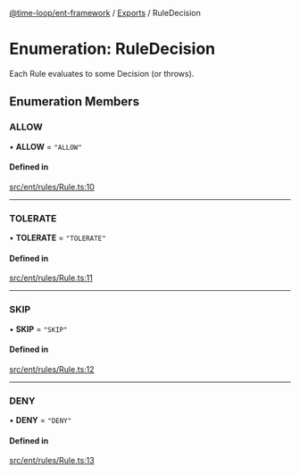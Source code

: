 [@time-loop/ent-framework](../README.md) / [Exports](../modules.md) / RuleDecision

# Enumeration: RuleDecision

Each Rule evaluates to some Decision (or throws).

## Enumeration Members

### ALLOW

• **ALLOW** = ``"ALLOW"``

#### Defined in

[src/ent/rules/Rule.ts:10](https://github.com/clickup/ent-framework/blob/master/src/ent/rules/Rule.ts#L10)

___

### TOLERATE

• **TOLERATE** = ``"TOLERATE"``

#### Defined in

[src/ent/rules/Rule.ts:11](https://github.com/clickup/ent-framework/blob/master/src/ent/rules/Rule.ts#L11)

___

### SKIP

• **SKIP** = ``"SKIP"``

#### Defined in

[src/ent/rules/Rule.ts:12](https://github.com/clickup/ent-framework/blob/master/src/ent/rules/Rule.ts#L12)

___

### DENY

• **DENY** = ``"DENY"``

#### Defined in

[src/ent/rules/Rule.ts:13](https://github.com/clickup/ent-framework/blob/master/src/ent/rules/Rule.ts#L13)
